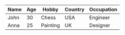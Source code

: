 |  Name  |  Age  |  Hobby  |  Country  |  Occupation  |
|------|-----|---------|------------|-------|
|  John  |  30   |  Chess  |  USA      |  Engineer    |
|  Anna  |  25   |  Painting  |  UK       |  Designer    |